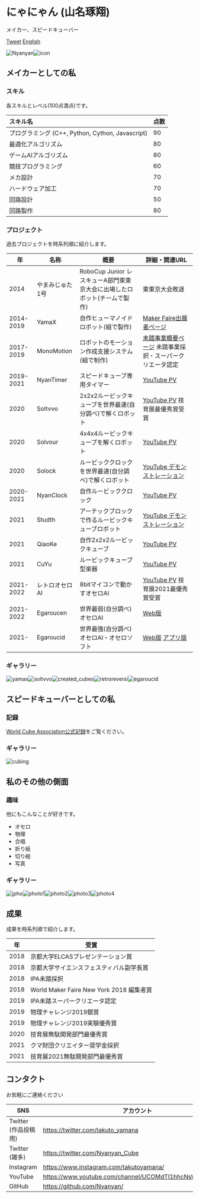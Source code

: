# にゃにゃん (山名琢翔)

メイカー、スピードキューバー

<a href="https://twitter.com/share?ref_src=twsrc%5Etfw" class="twitter-share-button" data-text="Nyanyan(Takuto Yamana)'s Website" data-url="https://nyanyan.github.io/" data-related="takuto_yamana,Nyanyan_Cube" data-show-count="false">Tweet</a><script async src="https://platform.twitter.com/widgets.js" charset="utf-8"></script> <a href=./../en/>English</a>

![Nyanyan](./../img/Nyanyan.jpg)![icon](../../img/icon.jpg)

## メイカーとしての私

### スキル

各スキルとレベル(100点満点)です。

| スキル名                                         | 点数 |
| :----------------------------------------------- | ---- |
| プログラミング (C++, Python, Cython, Javascript) | 90   |
| 最適化アルゴリズム                               | 80   |
| ゲームAIアルゴリズム                             | 80   |
| 競技プログラミング                               | 60   |
| メカ設計                                         | 70   |
| ハードウェア加工                                 | 70   |
| 回路設計                                         | 50   |
| 回路製作                                         | 80   |

### プロジェクト

過去プロジェクトを時系列順に紹介します。

| 年        | 名称            | 概要                                                         | 詳細・関連URL                                                |
| --------- | --------------- | ------------------------------------------------------------ | ------------------------------------------------------------ |
| 2014      | やまみじゅた1号 | RoboCup Junior レスキューA部門東東京大会に出場したロボット(チームで製作) | 東東京大会敗退                                               |
| 2014-2019 | YamaX           | 自作ヒューマノイドロボット(組で製作)                         | [Maker Faire出展者ページ](https://makerfaire.com/maker/entry/67738/) |
| 2017-2019 | MonoMotion      | ロボットのモーション作成支援システム(組で制作)               | [未踏事業概要ページ](https://www.ipa.go.jp/jinzai/mitou/2018/gaiyou_s-5) 未踏事業採択・スーパークリエータ認定 |
| 2019-2021 | NyanTimer       | スピードキューブ専用タイマー                                 | [YouTube PV](https://youtu.be/ierR8ZPBncU)                   |
| 2020      | Soltvvo         | 2x2x2ルービックキューブを世界最速(自分調べ)で解くロボット    | [YouTube PV](https://youtu.be/Fok7bAn-NSs) 技育展最優秀賞受賞 |
| 2020      | Solvour         | 4x4x4ルービックキューブを解くロボット                        | [YouTube PV](https://youtu.be/a2EKRblF6is)                   |
| 2020      | Solock          | ルービッククロックを世界最速(自分調べ)で解くロボット         | [YouTube デモンストレーション](https://youtu.be/jc3e5xadDao) |
| 2020-2021 | NyanClock       | 自作ルービッククロック                                       | [YouTube PV](https://youtu.be/vNmKay3xpig)                   |
| 2021      | Studth          | アーテックブロックで作るルービックキューブロボット           | [YouTube デモンストレーション](https://youtu.be/ETX0saH9TMM) |
| 2021      | QiaoKe          | 自作2x2x2ルービックキューブ                                  | [YouTube PV](https://youtu.be/NJjfOaxSceI)                   |
| 2021      | CuYu            | ルービックキューブ型楽器                                     | [YouTube PV](https://youtu.be/FqXL8PYMV98)                   |
| 2021-2022 | レトロオセロAI  | 8bitマイコンで動かすオセロAI                                 | [YouTube PV](https://youtu.be/I_ctZKlP2XA) 技育展2021最優秀賞受賞 |
| 2021-2022 | Egaroucen       | 世界最弱(自分調べ)オセロAI                                   | [Web版](https://www.egaroucen.nyanyan.dev/)                  |
| 2021-     | Egaroucid       | 世界最強(自分調べ)オセロAI・オセロソフト                     | [Web版](https://www.egaroucid.nyanyan.dev/) [アプリ版](https://www.egaroucid-app.nyanyan.dev/) |

### ギャラリー

![yamax](../img/yamax.jpg)![soltvvo](../img/soltvvo.jpg)![created_cubes](../img/created_cubes.jpg)![retroreversi](../img/retroreversi.jpg)![egaroucid](../img/egaroucid.jpg)





## スピードキューバーとしての私

### 記録

[World Cube Association公式記録](https://www.worldcubeassociation.org/persons/2018YAMA04)をご覧ください。



### ギャラリー

![cubing](../img/cubing.jpg)





## 私のその他の側面

### 趣味

他にもこんなことが好きです。

* オセロ
* 物理
* 合唱
* 折り紙
* 切り絵
* 写真

### ギャラリー

![jpho](../img/jpho.jpg)![photo1](../img/photo1.jpg)![photo2](../img/photo2.jpg)![photo3](../img/photo3.jpg)![photo4](../img/photo4.jpg)





## 成果

成果を時系列順で紹介します。

| 年   | 受賞                                     |
| ---- | ---------------------------------------- |
| 2018 | 京都大学ELCASプレゼンテーション賞        |
| 2018 | 京都大学サイエンスフェスティバル副学長賞 |
| 2018 | IPA未踏採択                              |
| 2018 | World Maker Faire New York 2018 編集者賞 |
| 2019 | IPA未踏スーパークリエータ認定            |
| 2019 | 物理チャレンジ2019銀賞                   |
| 2019 | 物理チャレンジ2019実験優秀賞             |
| 2020 | 技育展無駄開発部門最優秀賞               |
| 2021 | クマ財団クリエイター奨学金採択           |
| 2021 | 技育展2021無駄開発部門最優秀賞           |





## コンタクト

お気軽にご連絡ください

| SNS                  | アカウント                                               |
| -------------------- | -------------------------------------------------------- |
| Twitter (作品投稿用) | https://twitter.com/takuto_yamana                        |
| Twitter (雑多)       | https://twitter.com/Nyanyan_Cube                         |
| Instagram            | https://www.instagram.com/takutoyamana/                  |
| YouTube              | https://www.youtube.com/channel/UCOMdTI1hhcNsWI3w4FkT2IQ |
| GitHub               | https://github.com/Nyanyan/                              |

